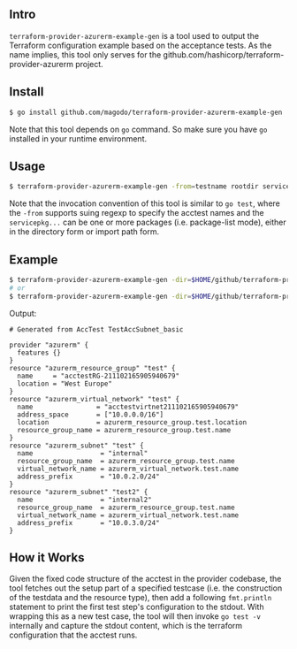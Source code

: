 ## Intro

`terraform-provider-azurerm-example-gen` is a tool used to output the Terraform configuration example based on the acceptance tests. As the name implies, this tool only serves for the github.com/hashicorp/terraform-provider-azurerm project.

## Install

```bash
$ go install github.com/magodo/terraform-provider-azurerm-example-gen
```

Note that this tool depends on `go` command. So make sure you have `go` installed in your runtime environment.

## Usage

```bash
$ terraform-provider-azurerm-example-gen -from=testname rootdir servicepkg...
```

Note that the invocation convention of this tool is similar to `go test`, where the `-from` supports suing regexp to specify the acctest names and the `servicepkg...` can be one or more packages (i.e. package-list mode), either in the directory form or import path form.

## Example

```bash
$ terraform-provider-azurerm-example-gen -dir=$HOME/github/terraform-provider-azurerm -from='TestAccSubnet_basic$' ./internal/services/network
# or
$ terraform-provider-azurerm-example-gen -dir=$HOME/github/terraform-provider-azurerm -from='TestAccSubnet_basic$' github.com/hashicorp/terraform-provider-azurerm/internal/services/network
```

Output:

```hcl
# Generated from AccTest TestAccSubnet_basic

provider "azurerm" {
  features {}
}
resource "azurerm_resource_group" "test" {
  name     = "acctestRG-211102165905940679"
  location = "West Europe"
}
resource "azurerm_virtual_network" "test" {
  name                = "acctestvirtnet211102165905940679"
  address_space       = ["10.0.0.0/16"]
  location            = azurerm_resource_group.test.location
  resource_group_name = azurerm_resource_group.test.name
}
resource "azurerm_subnet" "test" {
  name                 = "internal"
  resource_group_name  = azurerm_resource_group.test.name
  virtual_network_name = azurerm_virtual_network.test.name
  address_prefix       = "10.0.2.0/24"
}
resource "azurerm_subnet" "test2" {
  name                 = "internal2"
  resource_group_name  = azurerm_resource_group.test.name
  virtual_network_name = azurerm_virtual_network.test.name
  address_prefix       = "10.0.3.0/24"
}
```

## How it Works

Given the fixed code structure of the acctest in the provider codebase, the tool fetches out the setup part of a specified testcase (i.e. the construction of the testdata and the resource type), then add a following `fmt.println` statement to print the first test step's configuration to the stdout. With wrapping this as a new test case, the tool will then invoke `go test -v` internally and capture the stdout content, which is the terraform configuration that the acctest runs.
